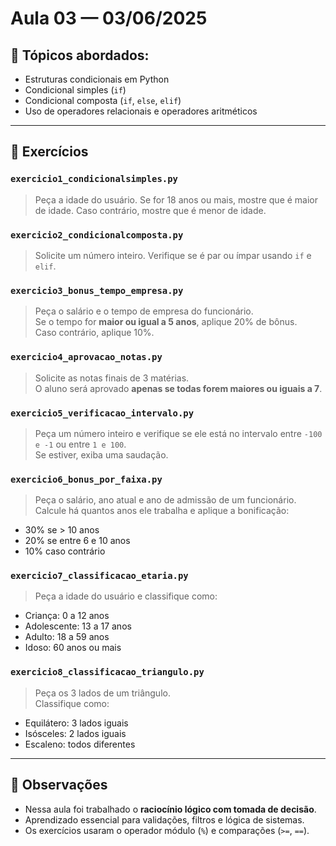 # Aula 03 — 03/06/2025

## 🧠 Tópicos abordados:
- Estruturas condicionais em Python
- Condicional simples (`if`)
- Condicional composta (`if`, `else`, `elif`)
- Uso de operadores relacionais e operadores aritméticos

---

## 📝 Exercícios

### `exercicio1_condicionalsimples.py`
> Peça a idade do usuário. Se for 18 anos ou mais, mostre que é maior de idade. Caso contrário, mostre que é menor de idade.

### `exercicio2_condicionalcomposta.py`
> Solicite um número inteiro. Verifique se é par ou ímpar usando `if` e `elif`.

### `exercicio3_bonus_tempo_empresa.py`
> Peça o salário e o tempo de empresa do funcionário.  
> Se o tempo for **maior ou igual a 5 anos**, aplique 20% de bônus.  
> Caso contrário, aplique 10%.

### `exercicio4_aprovacao_notas.py`
> Solicite as notas finais de 3 matérias.  
> O aluno será aprovado **apenas se todas forem maiores ou iguais a 7**.

### `exercicio5_verificacao_intervalo.py`
> Peça um número inteiro e verifique se ele está no intervalo entre `-100 e -1` ou entre `1 e 100`.  
> Se estiver, exiba uma saudação.

### `exercicio6_bonus_por_faixa.py`
> Peça o salário, ano atual e ano de admissão de um funcionário.  
> Calcule há quantos anos ele trabalha e aplique a bonificação:
- 30% se > 10 anos  
- 20% se entre 6 e 10 anos  
- 10% caso contrário

### `exercicio7_classificacao_etaria.py`
> Peça a idade do usuário e classifique como:
- Criança: 0 a 12 anos  
- Adolescente: 13 a 17 anos  
- Adulto: 18 a 59 anos  
- Idoso: 60 anos ou mais

### `exercicio8_classificacao_triangulo.py`
> Peça os 3 lados de um triângulo.  
> Classifique como:
- Equilátero: 3 lados iguais  
- Isósceles: 2 lados iguais  
- Escaleno: todos diferentes

---

## 📌 Observações
- Nessa aula foi trabalhado o **raciocínio lógico com tomada de decisão**.
- Aprendizado essencial para validações, filtros e lógica de sistemas.
- Os exercícios usaram o operador módulo (`%`) e comparações (`>=`, `==`).

